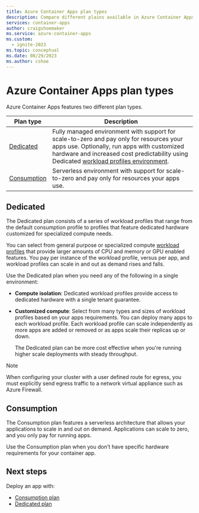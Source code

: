 ```yaml
---
title: Azure Container Apps plan types
description: Compare different plains available in Azure Container Apps
services: container-apps
author: craigshoemaker
ms.service: azure-container-apps
ms.custom:
  - ignite-2023
ms.topic: conceptual
ms.date: 08/29/2023
ms.author: cshoe
---
```


# Azure Container Apps plan types

Azure Container Apps features two different plan types.

| Plan type | Description |
|--|--|
| [Dedicated](#dedicated) | Fully managed environment with support for scale-to-zero and pay only for resources your apps use. Optionally, run apps with customized hardware and increased cost predictability using Dedicated [workload profiles environment](environment.md#types). |
| [Consumption](#consumption) | Serverless environment with support for scale-to-zero and pay only for resources your apps use. |

<a id="consumption-dedicated"></a>

## Dedicated

The Dedicated plan consists of a series of workload profiles that range from the default consumption profile to profiles that feature dedicated hardware customized for specialized compute needs.  

You can select from general purpose or specialized compute
[workload profiles](workload-profiles-overview.md) that provide larger amounts of CPU and memory or GPU enabled features. You pay per instance of the workload profile, versus per app, and workload profiles can scale in and out as demand rises and falls.

Use the Dedicated plan when you need any of the following in a single environment:

- **Compute isolation**: Dedicated workload profiles provide access to dedicated hardware with a single tenant guarantee.

- **Customized compute**: Select from many types and sizes of workload profiles based on your apps requirements. You can deploy many apps to each workload profile. Each workload profile can scale independently as more apps are added or removed or as apps scale their replicas up or down.

    The Dedicated plan can be more cost effective when you're running higher scale deployments with steady throughput.

> [!NOTE]
> When configuring your cluster with a user defined route for egress, you must explicitly send egress traffic to a network virtual appliance such as Azure Firewall.

## Consumption

The Consumption plan features a serverless architecture that allows your applications to scale in and out on demand. Applications can scale to zero, and you only pay for running apps.

Use the Consumption plan when you don't have specific hardware requirements for your container app.

## Next steps

Deploy an app with:

- [Consumption plan](quickstart-portal.md)
- [Dedicated plan](workload-profiles-manage-cli.md)
